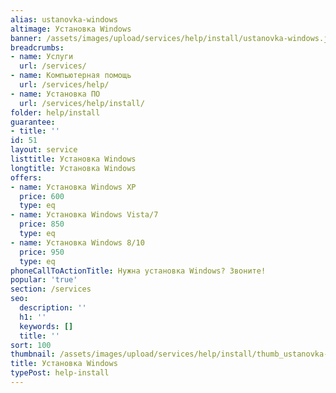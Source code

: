 ```yaml
---
alias: ustanovka-windows
altimage: Установка Windows
banner: /assets/images/upload/services/help/install/ustanovka-windows.jpg
breadcrumbs:
- name: Услуги
  url: /services/
- name: Компьютерная помощь
  url: /services/help/
- name: Установка ПО
  url: /services/help/install/
folder: help/install
guarantee:
- title: ''
id: 51
layout: service
listtitle: Установка Windows
longtitle: Установка Windows
offers:
- name: Установка Windows XP
  price: 600
  type: eq
- name: Установка Windows Vista/7
  price: 850
  type: eq
- name: Установка Windows 8/10
  price: 950
  type: eq
phoneCallToActionTitle: Нужна установка Windows? Звоните!
popular: 'true'
section: /services
seo:
  description: ''
  h1: ''
  keywords: []
  title: ''
sort: 100
thumbnail: /assets/images/upload/services/help/install/thumb_ustanovka-windows.jpg
title: Установка Windows
typePost: help-install
---
```

